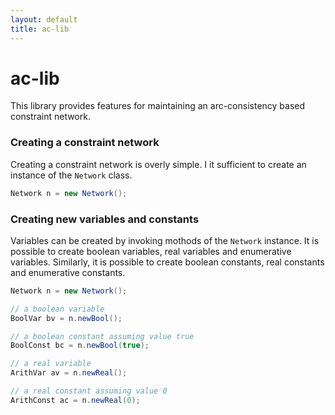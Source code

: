 ```yaml
---
layout: default
title: ac-lib
---
```

# ac-lib

This library provides features for maintaining an arc-consistency based constraint network.

### Creating a constraint network

Creating a constraint network is overly simple. I it sufficient to create an instance of the `Network` class.

```Java
Network n = new Network();
```

### Creating new variables and constants

Variables can be created by invoking mothods of the `Network` instance. It is possible to create boolean variables, real variables and enumerative variables. Similarly, it is possible to create boolean constants, real constants and enumerative constants.

```Java
Network n = new Network();

// a boolean variable
BoolVar bv = n.newBool();

// a boolean constant assuming value true
BoolConst bc = n.newBool(true);

// a real variable
ArithVar av = n.newReal();

// a real constant assuming value 0
ArithConst ac = n.newReal(0);
```
